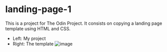 # landing-page-1
This is a project for The Odin Project. It consists on copying a landing page template using HTML and CSS.
<br>
- Left: My project
- Right: The template
![image](https://user-images.githubusercontent.com/95070226/147396804-fa9fb396-541e-400c-9b47-39a1f377ec4a.png)
